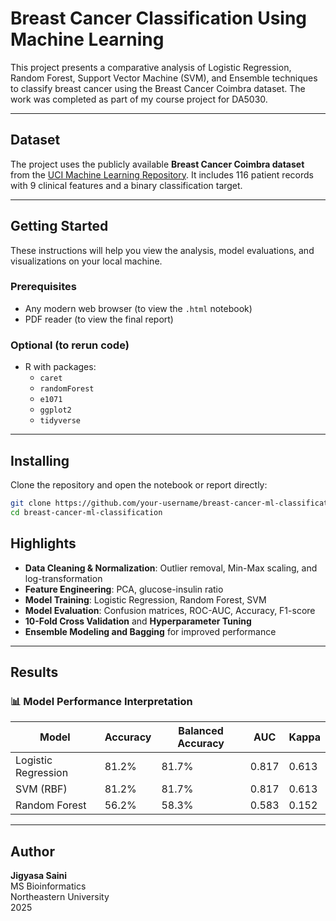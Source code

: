 # Breast Cancer Classification Using Machine Learning

This project presents a comparative analysis of Logistic Regression, Random Forest, Support Vector Machine (SVM), and Ensemble techniques to classify breast cancer using the Breast Cancer Coimbra dataset. The work was completed as part of my course project for DA5030.

---

## Dataset

The project uses the publicly available **Breast Cancer Coimbra dataset** from the [UCI Machine Learning Repository](https://archive.ics.uci.edu/ml/datasets/Breast+Cancer+Coimbra). It includes 116 patient records with 9 clinical features and a binary classification target.

---

## Getting Started

These instructions will help you view the analysis, model evaluations, and visualizations on your local machine.

### Prerequisites

- Any modern web browser (to view the `.html` notebook)
- PDF reader (to view the final report)

### Optional (to rerun code)
- R with packages:
  - `caret`
  - `randomForest`
  - `e1071`
  - `ggplot2`
  - `tidyverse`

---

## Installing

Clone the repository and open the notebook or report directly:

```bash
git clone https://github.com/your-username/breast-cancer-ml-classification.git
cd breast-cancer-ml-classification
```

## Highlights

- **Data Cleaning & Normalization**: Outlier removal, Min-Max scaling, and log-transformation
- **Feature Engineering**: PCA, glucose-insulin ratio
- **Model Training**: Logistic Regression, Random Forest, SVM
- **Model Evaluation**: Confusion matrices, ROC-AUC, Accuracy, F1-score
- **10-Fold Cross Validation** and **Hyperparameter Tuning**
- **Ensemble Modeling and Bagging** for improved performance

---

## Results

### 📊 Model Performance Interpretation

| Model              | Accuracy | Balanced Accuracy | AUC   | Kappa |
|-------------------|----------|-------------------|-------|--------|
| Logistic Regression | 81.2%    | 81.7%             | 0.817 | 0.613  |
| SVM (RBF)           | 81.2%    | 81.7%             | 0.817 | 0.613  |
| Random Forest       | 56.2%    | 58.3%             | 0.583 | 0.152  |

---

## Author

**Jigyasa Saini**  
MS Bioinformatics  
Northeastern University  
2025
